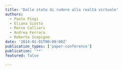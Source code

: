 ```yaml
---
title: 'Dallo stato di rudere alla realtà virtuale'
authors:
  - Paolo Pingi
  - Eliana Siotto
  - Marco Callieri
  - Andrea Ferrara
  - Roberto Scopigno
date: '2014-01-01T00:00:00Z'
publication_types: ['paper-conference']
publication: '**'
featured: false

---
```

